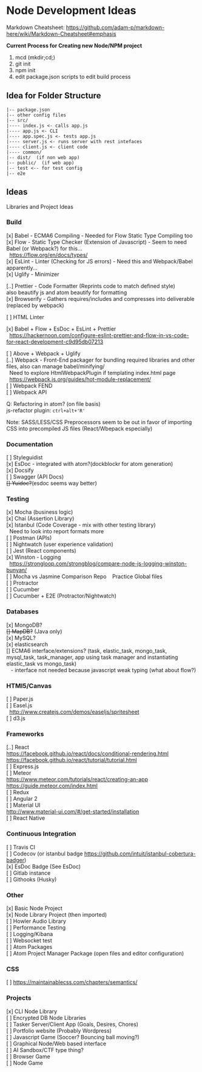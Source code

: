# Node Development Ideas
Markdown Cheatsheet:
https://github.com/adam-p/markdown-here/wiki/Markdown-Cheatsheet#emphasis

**Current Process for Creating new Node/NPM project**  
1) mcd (mkdir;cd;)  
2) git init  
3) npm init  
4) edit package.json scripts to edit build process


## Idea for Folder Structure

```
|-- package.json  
|-- other config files  
|-- src/  
|---- index.js <- calls app.js  
|---- app.js <- CLI  
|---- app.spec.js <- tests app.js
|---- server.js <- runs server with rest intefaces  
|---- client.js <- client code  
|---- common/  
|-- dist/  (if non web app)  
|-- public/  (if web app)  
|-- test <-- for test config
|-- e2e
```

## Ideas
Libraries and Project Ideas

### Build
[x] Babel - ECMA6 Compiling - Needed for Flow Static Type Compiling too  
[x] Flow -  Static Type Checker (Extension of Javascript) - Seem to need Babel
(or Webpack?) for this...  
&nbsp;&nbsp;https://flow.org/en/docs/types/   
[x] EsLint - Linter (Checking for JS errors) - Need this and Webpack/Babel apparently...  
[x] Uglify - Minimizer  

[..] Prettier - Code Formatter (Reprints code to match defined style)  
also beautify js and atom beautify for formatting  
[x] Browserify - Gathers requires/includes and compresses into deliverable
 (replaced by webpack)  

[ ] HTML Linter  

[x] Babel + Flow + EsDoc + EsLint + Prettier  
&nbsp;&nbsp;https://hackernoon.com/configure-eslint-prettier-and-flow-in-vs-code-for-react-development-c9d95db07213  

[ ] Above + Webpack + Uglify  
[..] Webpack -  Front-End packager for bundling required libraries and other files, also can manage babel/minifying/  
&nbsp;&nbsp;Need to explore HtmlWebpackPlugin if templating index.html page  
&nbsp;&nbsp;https://webpack.js.org/guides/hot-module-replacement/  
[ ] Webpack FEND  
[ ] Webpack API  


Q: Refactoring in atom? (on file basis)  
js-refactor plugin: ``ctrl+alt+'R'``

Note: SASS/LESS/CSS Preprocessors seem to be out in favor of importing CSS into
precompiled JS files (React/Wbepack especially)  

### Documentation
[ ] Styleguidist  
[x] EsDoc - integrated with atom?(dockblockr for atom generation)  
[x] Docsify  
[ ] Swagger (API Docs)  
~~[] Yuidoc?~~(esdoc seems way better)   

### Testing
[x] Mocha  (business logic)  
[x] Chai (Assertion Library)  
[x] Istanbul (Code Coverage - mix with other testing library)  
&nbsp;&nbsp;Need to look into report formats more  
[ ] Postman (APIs)  
[ ] Nightwatch (user experience validation)  
[ ] Jest  (React components)  
[x] Winston - Logging  
&nbsp;&nbsp;https://strongloop.com/strongblog/compare-node-js-logging-winston-bunyan/  
[ ] Mocha vs Jasmine Comparison Repo
&nbsp;&nbsp; Practice Global files  
[ ] Protractor  
[ ] Cucumber    
[ ] Cucumber + E2E (Protractor/Nightwatch)

### Databases
[x] MongoDB?  
~~[] MapDB?~~ (Java only)  
[x] MySQL?  
[x] elasticsearch  
[] ECMA6 interface/extensions? (task, elastic_task, mongo_task, mysql_task, task_manager, app using task manager and instantiating elastic_task vs mongo_task)  
&nbsp;&nbsp; - interface not needed because javascript weak typing (what about flow?)  


### HTMl5/Canvas
[ ] Paper.js  
[ ] Easel.js  
&nbsp;&nbsp;http://www.createjs.com/demos/easeljs/spritesheet  
[ ] d3.js  

### Frameworks
[..] React  
 https://facebook.github.io/react/docs/conditional-rendering.html  
 https://facebook.github.io/react/tutorial/tutorial.html  
[ ] Express.js  
[ ] Meteor  
https://www.meteor.com/tutorials/react/creating-an-app  
https://guide.meteor.com/index.html  
[ ] Redux  
[ ] Angular 2  
[ ] Material UI  
http://www.material-ui.com/#/get-started/installation   
[ ] React Native  

### Continuous Integration
[ ] Travis CI  
[ ] Codecov (or istanbul badge https://github.com/intuit/istanbul-cobertura-badger)  
[x] EsDoc Badge (See EsDoc)   
[ ] Gitlab instance  
[ ] Githooks (Husky)  

### Other
[x] Basic Node Project  
[x] Node Library Project (then imported)  
[ ] Howler Audio Library  
[ ] Performance Testing  
[ ] Logging/Kibana  
[ ] Websocket test  
[ ] Atom Packages  
[ ] Atom Project Manager Package (open files and editor configuration)  

### CSS
[ ] https://maintainablecss.com/chapters/semantics/  

### Projects
[x] CLI Node Library  
[ ] Encrypted DB Node Libraries  
[ ] Tasker Server/Client App (Goals, Desires, Chores)   
[ ] Portfolio website (Probably Wordpress)  
[ ] Javascript Game (Soccer? Bouncing ball moving?)  
[ ] Graphical Node/Web based interface  
[ ] AI Sandbox/CTF type thing?  
[ ] Browser Game  
[ ] Node Game  
